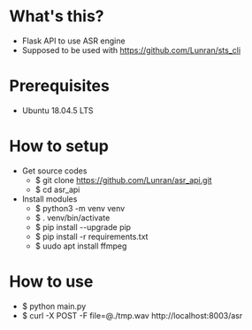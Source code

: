 # What's this?

- Flask API to use ASR engine
- Supposed to be used with https://github.com/Lunran/sts_cli


# Prerequisites

- Ubuntu 18.04.5 LTS


# How to setup

- Get source codes
  - $ git clone https://github.com/Lunran/asr_api.git
  - $ cd asr_api
- Install modules
  - $ python3 -m venv venv
  - $ . venv/bin/activate
  - $ pip install --upgrade pip
  - $ pip install -r requirements.txt
  - $ uudo apt install ffmpeg


# How to use

- $ python main.py
- $ curl -X POST -F file=@./tmp.wav http://localhost:8003/asr
